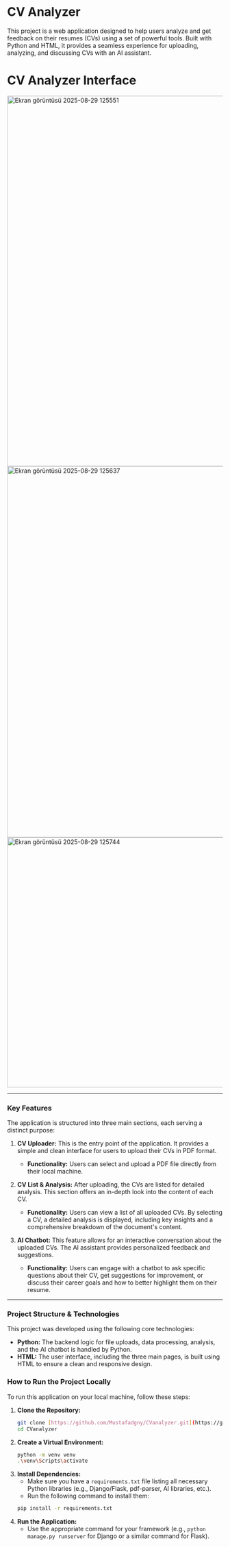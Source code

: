 # CV Analyzer

This project is a web application designed to help users analyze and get feedback on their resumes (CVs) using a set of powerful tools. Built with Python and HTML, it provides a seamless experience for uploading, analyzing, and discussing CVs with an AI assistant.

# CV Analyzer Interface

<img width="1127" height="865" alt="Ekran görüntüsü 2025-08-29 125551" src="https://github.com/user-attachments/assets/e5daf277-345a-4df6-aeba-567a0a425272" />
<img width="1897" height="867" alt="Ekran görüntüsü 2025-08-29 125637" src="https://github.com/user-attachments/assets/cd0d5746-427a-49d1-9333-eda1804a2ca6" />
<img width="1907" height="584" alt="Ekran görüntüsü 2025-08-29 125744" src="https://github.com/user-attachments/assets/e5db2fda-9673-44cb-a000-0114ff995a23" />

---

### **Key Features**

The application is structured into three main sections, each serving a distinct purpose:

1.  **CV Uploader:** This is the entry point of the application. It provides a simple and clean interface for users to upload their CVs in PDF format.
    * **Functionality:** Users can select and upload a PDF file directly from their local machine.

2.  **CV List & Analysis:** After uploading, the CVs are listed for detailed analysis. This section offers an in-depth look into the content of each CV.
    * **Functionality:** Users can view a list of all uploaded CVs. By selecting a CV, a detailed analysis is displayed, including key insights and a comprehensive breakdown of the document's content.

3.  **AI Chatbot:** This feature allows for an interactive conversation about the uploaded CVs. The AI assistant provides personalized feedback and suggestions.
    * **Functionality:** Users can engage with a chatbot to ask specific questions about their CV, get suggestions for improvement, or discuss their career goals and how to better highlight them on their resume.

---

### **Project Structure & Technologies**

This project was developed using the following core technologies:

* **Python:** The backend logic for file uploads, data processing, analysis, and the AI chatbot is handled by Python.
* **HTML:** The user interface, including the three main pages, is built using HTML to ensure a clean and responsive design.

### **How to Run the Project Locally**

To run this application on your local machine, follow these steps:

1.  **Clone the Repository:**
    ```bash
    git clone [https://github.com/Mustafadgny/CVanalyzer.git](https://github.com/Mustafadgny/CVanalyzer.git)
    cd CVanalyzer
    ```
2.  **Create a Virtual Environment:**
    ```bash
    python -m venv venv
    .\venv\Scripts\activate
    ```
3.  **Install Dependencies:**
    * Make sure you have a `requirements.txt` file listing all necessary Python libraries (e.g., Django/Flask, pdf-parser, AI libraries, etc.).
    * Run the following command to install them:
    ```bash
    pip install -r requirements.txt
    ```
4.  **Run the Application:**
    * Use the appropriate command for your framework (e.g., `python manage.py runserver` for Django or a similar command for Flask).
